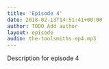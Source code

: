 ```yaml
---
title: 'Episode 4'
date: 2018-02-13T14:51:41+00:00
author: TODO Add author
layout: episode
audio: the-toolsmiths-ep4.mp3
---
```

Description for episode 4